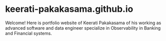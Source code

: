 # keerati-pakakasama.github.io
Welcome! Here is portfolio website of Keerati Pakakasama of his working as advanced software and data engineer specialize in Observability in Banking and Financial systems.
